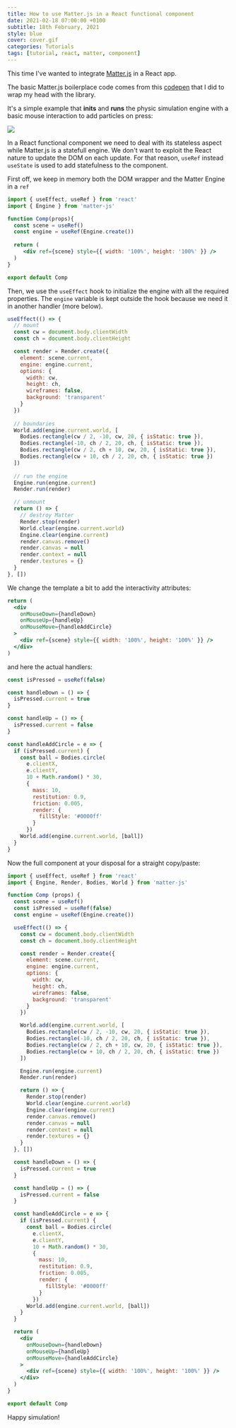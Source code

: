```yaml
---
title: How to use Matter.js in a React functional component
date: 2021-02-18 07:00:00 +0100
subtitle: 18th February, 2021
style: blue
cover: cover.gif
categories: Tutorials
tags: [tutorial, react, matter, component]
---
```


This time I've wanted to integrate [Matter.js](https://brm.io/matter-js/) in a React app.

The basic Matter.js boilerplace code comes from this [codepen](https://codepen.io/abusedmedia/pen/abBwWYL) that I did to wrap my head with the library.

It's a simple example that **inits** and **runs** the physic simulation engine with a basic mouse interaction to add particles on press:

![](/assets/blog/how-to-use-matter-js-in-react-functional-component/cover.gif)

In a React functional component we need to deal with its stateless aspect while Matter.js is a statefull engine. We don't want to exploit the React nature to update the DOM on each update. For that reason, `useRef` instead `useState` is used to add statefulness to the component.

First off, we keep in memory both the DOM wrapper and the Matter Engine in a `ref`

```jsx
import { useEffect, useRef } from 'react'
import { Engine } from 'matter-js'

function Comp(props){
  const scene = useRef()
  const engine = useRef(Engine.create())
  
  return (
     <div ref={scene} style={{ width: '100%', height: '100%' }} />
  )
}

export default Comp
```

Then, we use the `useEffect` hook to initialize the engine with all the required properties. The `engine` variable is kept outside the hook because we need it in another handler (more below).

```jsx
useEffect(() => {
  // mount
  const cw = document.body.clientWidth
  const ch = document.body.clientHeight

  const render = Render.create({
    element: scene.current,
    engine: engine.current,
    options: {
      width: cw,
      height: ch,
      wireframes: false,
      background: 'transparent'
    }
  })
	
  // boundaries
  World.add(engine.current.world, [
    Bodies.rectangle(cw / 2, -10, cw, 20, { isStatic: true }),
    Bodies.rectangle(-10, ch / 2, 20, ch, { isStatic: true }),
    Bodies.rectangle(cw / 2, ch + 10, cw, 20, { isStatic: true }),
    Bodies.rectangle(cw + 10, ch / 2, 20, ch, { isStatic: true })
  ])
	
  // run the engine
  Engine.run(engine.current)
  Render.run(render)

  // unmount
  return () => {
    // destroy Matter
    Render.stop(render)
    World.clear(engine.current.world)
    Engine.clear(engine.current)
    render.canvas.remove()
    render.canvas = null
    render.context = null
    render.textures = {}
  }
}, [])
```

We change the template a bit to add the interactivity attributes:

```jsx
return (
  <div
    onMouseDown={handleDown}
  	onMouseUp={handleUp}
  	onMouseMove={handleAddCircle}
  >
    <div ref={scene} style={{ width: '100%', height: '100%' }} />
  </div>
)
```

and here the actual handlers:

```jsx
const isPressed = useRef(false)

const handleDown = () => {
  isPressed.current = true
}

const handleUp = () => {
  isPressed.current = false
}

const handleAddCircle = e => {
  if (isPressed.current) {
    const ball = Bodies.circle(
      e.clientX,
      e.clientY,
      10 + Math.random() * 30,
      {
        mass: 10,
        restitution: 0.9,
        friction: 0.005,
        render: {
          fillStyle: '#0000ff'
        }
      })
    World.add(engine.current.world, [ball])
  }
}
```

Now the full component at your disposal for a straight copy/paste:

```jsx
import { useEffect, useRef } from 'react'
import { Engine, Render, Bodies, World } from 'matter-js'

function Comp (props) {
  const scene = useRef()
  const isPressed = useRef(false)
  const engine = useRef(Engine.create())

  useEffect(() => {
    const cw = document.body.clientWidth
    const ch = document.body.clientHeight

    const render = Render.create({
      element: scene.current,
      engine: engine.current,
      options: {
        width: cw,
        height: ch,
        wireframes: false,
        background: 'transparent'
      }
    })

    World.add(engine.current.world, [
      Bodies.rectangle(cw / 2, -10, cw, 20, { isStatic: true }),
      Bodies.rectangle(-10, ch / 2, 20, ch, { isStatic: true }),
      Bodies.rectangle(cw / 2, ch + 10, cw, 20, { isStatic: true }),
      Bodies.rectangle(cw + 10, ch / 2, 20, ch, { isStatic: true })
    ])

    Engine.run(engine.current)
    Render.run(render)

    return () => {
      Render.stop(render)
      World.clear(engine.current.world)
      Engine.clear(engine.current)
      render.canvas.remove()
      render.canvas = null
      render.context = null
      render.textures = {}
    }
  }, [])

  const handleDown = () => {
    isPressed.current = true
  }

  const handleUp = () => {
    isPressed.current = false
  }

  const handleAddCircle = e => {
    if (isPressed.current) {
      const ball = Bodies.circle(
        e.clientX,
        e.clientY,
        10 + Math.random() * 30,
        {
          mass: 10,
          restitution: 0.9,
          friction: 0.005,
          render: {
            fillStyle: '#0000ff'
          }
        })
      World.add(engine.current.world, [ball])
    }
  }

  return (
    <div
      onMouseDown={handleDown}
      onMouseUp={handleUp}
      onMouseMove={handleAddCircle}
    >
      <div ref={scene} style={{ width: '100%', height: '100%' }} />
    </div>
  )
}

export default Comp
```

Happy simulation!